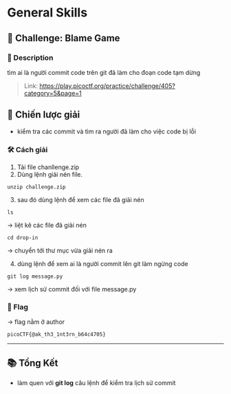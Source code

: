 
# General Skills

## 🧩 Challenge: Blame Game

### 📝 Description
tìm ai là người commit code trên git đã làm cho đoạn code tạm dừng

> Link: https://play.picoctf.org/practice/challenge/405?category=5&page=1

## 🧠 Chiến lược giải
- kiểm tra các commit và tìm ra người đã làm cho việc code bị lỗi

### 🛠️ Cách giải

1. Tải file chanllenge.zip
2. Dùng lệnh giải nén file.

```
unzip challenge.zip
```

3. sau đó dùng lệnh để xem các file đã giải nén

```
ls
```
-> liệt kê các file đã giải nén
```
cd drop-in
```
-> chuyển tới thư mục vừa giải nén ra

4. dùng lệnh để xem ai là người commit lên git làm ngừng code
```
git log message.py
```
-> xem lịch sử commit đối với file message.py

### 🏁 Flag
-> flag nằm ở author 
```
picoCTF{@ak_th3_1nt3rn_b64c4705}
```

---

## 📚 Tổng Kết
- làm quen với **git log** câu lệnh để kiểm tra lịch sử commit
